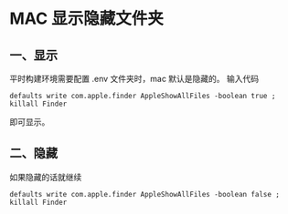 # MAC 显示隐藏文件夹

## 一、显示

平时构建环境需要配置 .env 文件夹时，mac 默认是隐藏的。 输入代码

```shell
defaults write com.apple.finder AppleShowAllFiles -boolean true ; killall Finder
```

即可显示。

## 二、隐藏

如果隐藏的话就继续

```shell
defaults write com.apple.finder AppleShowAllFiles -boolean false ; killall Finder
```
